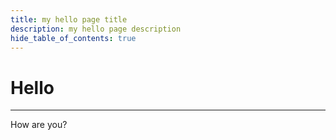 ```yaml
---
title: my hello page title
description: my hello page description
hide_table_of_contents: true
---
```


# Hello
---

How are you?

